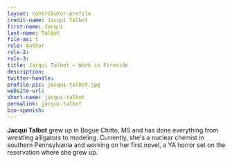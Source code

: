 ```yaml
---
layout: contributor-profile
credit-name: Jacqui Talbot
first-name: Jacqui
last-name: Talbot
file-as: t
role: Author
role-2:
role-3:
title: Jacqui Talbot — Work in Fireside
description:
twitter-handle:
profile-pic: jacqui-talbot.jpg
website-url:
short-name: jacqui-talbot
permalink: jacqui-talbot
bio-spanish:
---
```

**Jacqui Talbot** grew up in Bogue Chitto, MS and has done everything from wrestling alligators to modeling. Currently, she's a nuclear chemist in southern Pennsylvania and working on her first novel, a YA horror set on the reservation where she grew up.
